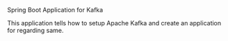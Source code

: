 Spring Boot Application for Kafka

This application tells how to setup Apache Kafka and create an application for regarding same.
